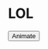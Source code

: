 LOL
===
<!DOCTYPE html>
<html>
<!--
  Created using jsbin.com
  Source can be edited via http://jsbin.com/lakox/6/edit
-->
<head>
<script src="http://code.jquery.com/jquery-git2.js"></script>
<script src="http://cdnjs.cloudflare.com/ajax/libs/raphael/2.1.0/raphael-min.js"></script>
  <meta charset="utf-8">
  <title>JS Bin</title>

<style id="jsbin-css">

</style>
</head>
<body>
<button id="carlos">
  Animate
  </button>
  
<script>
var height = 500;
var width = 500;
var time=1000;
var numberofsquares=10;


var imageURL= "http://media.tumblr.com/tumblr_lnwltqhA7R1qzj7lm.png";

var paper = Raphael(100,100,height,width);
var r = [];
for (var i=0; i<numberofsquares; i++) {
  r[i] =paper.image(imageURL,120,120,150,100);
}

function jazz() {
 var w=[];
 var h=[];
  for (var i=0; i<numberofsquares; i++) {
    w[i]= Math.random()*width;
    h[i]= Math.random()*height;
  } 
  for (var j=0; j<numberofsquares; j++) {
    r[j].animate({x:w[j],y:h[j]}, time);
  }
    
  r[numberofsquares-1].animate({x:w[numberofsquares-1], y:h[numberofsquares-1]}, time,jazz);
}
$("#carlos").click(jazz);
</script>
</body>
</html>
